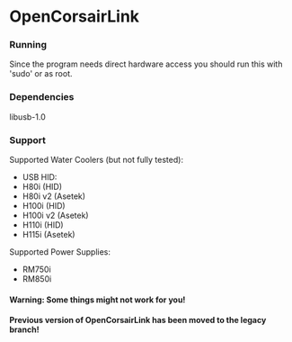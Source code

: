 OpenCorsairLink
===============
### Running
Since the program needs direct hardware access you should run this with 'sudo' or as root.  

### Dependencies
libusb-1.0  

### Support
Supported Water Coolers (but not fully tested):
 - USB HID:  
 - H80i (HID)  
 - H80i v2 (Asetek)  
 - H100i (HID)  
 - H100i v2 (Asetek)  
 - H110i (HID)  
 - H115i (Asetek)  

Supported Power Supplies:
 - RM750i  
 - RM850i  

#### Warning: Some things might not work for you!
#### Previous version of OpenCorsairLink has been moved to the legacy branch!
